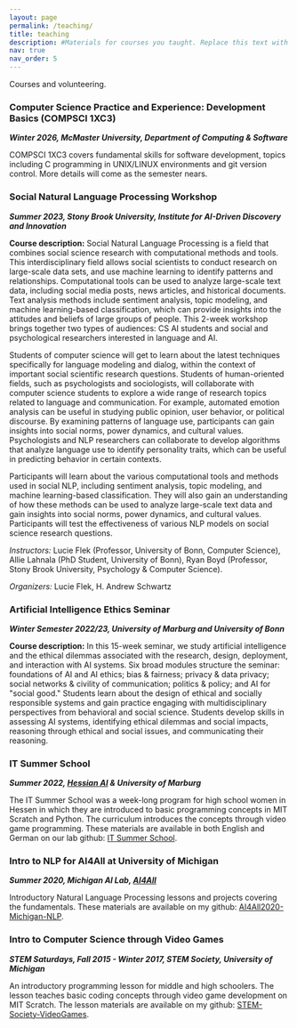 ```yaml
---
layout: page
permalink: /teaching/
title: teaching
description: #Materials for courses you taught. Replace this text with your description.
nav: true
nav_order: 5
---
```


Courses and volunteering.

### Computer Science Practice and Experience: Development Basics (COMPSCI 1XC3)
***Winter 2026, McMaster University, Department of Computing & Software***

COMPSCI 1XC3 covers fundamental skills for software development, topics including C programming in UNIX/LINUX environments and git version control. More details will come as the semester nears.



### Social Natural Language Processing Workshop
***Summer 2023, Stony Brook University, Institute for AI-Driven Discovery and Innovation***

**Course description:** Social Natural Language Processing is a field that combines social science research with computational methods and tools. This interdisciplinary field allows social scientists to conduct research on large-scale data sets, and use machine learning to identify patterns and relationships. Computational tools can be used to analyze large-scale text data, including social media posts, news articles, and historical documents. Text analysis methods include sentiment analysis, topic modeling, and machine learning-based classification, which can provide insights into the attitudes and beliefs of large groups of people. This 2-week workshop brings together two types of audiences: CS AI students and social and psychological researchers interested in language and AI. 

Students of computer science will get to learn about the latest techniques specifically for language modeling and dialog, within the context of important social scientific research questions. Students of human-oriented fields, such as psychologists and sociologists, will collaborate with computer science students to explore a wide range of research topics related to language and communication. For example, automated emotion analysis can be useful in studying public opinion, user behavior, or political discourse. By examining patterns of language use, participants can gain insights into social norms, power dynamics, and cultural values. Psychologists and NLP researchers can collaborate to develop algorithms that analyze language use to identify personality traits, which can be useful in predicting behavior in certain contexts. 

Participants will learn about the various computational tools and methods used in social NLP, including sentiment analysis, topic modeling, and machine learning-based classification. They will also gain an understanding of how these methods can be used to analyze large-scale text data and gain insights into social norms, power dynamics, and cultural values. Participants will test the effectiveness of various NLP models on social science research questions. 

*Instructors:* Lucie Flek (Professor, University of Bonn, Computer Science), 	Allie Lahnala (PhD Student, University of Bonn), Ryan Boyd (Professor, Stony Brook University, Psychology & Computer Science). 

*Organizers:* Lucie Flek, H. Andrew Schwartz




### Artificial Intelligence Ethics Seminar
***Winter Semester 2022/23, University of Marburg and University of Bonn***

**Course description:** In this 15-week seminar, we study artificial intelligence and the ethical dilemmas associated with the research, design, deployment, and interaction with AI systems. Six broad modules structure the seminar: foundations of AI and AI ethics; bias & fairness; privacy & data privacy; social networks & civility of communication; politics & policy; and AI for "social good." Students learn about the design of ethical and socially responsible systems and gain practice engaging with multidisciplinary perspectives from behavioral and social science. Students develop skills in assessing AI systems, identifying ethical dilemmas and social impacts, reasoning through ethical and social issues, and communicating their reasoning.

### IT Summer School
***Summer 2022, [Hessian AI](https://hessian.ai/) & University of Marburg***

The IT Summer School was a week-long program for high school women in Hessen in which they are introduced to basic programming concepts in MIT Scratch and Python. The curriculum introduces the concepts through video game programming. These materials are available in both English and German on our lab github: [IT Summer School](github.com/caisa-lab/it-summer-school).


### Intro to NLP for AI4All at University of Michigan
***Summer 2020, Michigan AI Lab, [AI4All](ai-4-all.org)***

Introductory Natural Language Processing lessons and projects covering the fundamentals. These materials are available on my github: [AI4All2020-Michigan-NLP](https://github.com/alahnala/AI4All2020-Michigan-NLP).

### Intro to Computer Science through Video Games
***STEM Saturdays, Fall 2015 - Winter 2017, STEM Society, University of Michigan***

An introductory programming lesson for middle and high schoolers. The lesson teaches basic coding concepts through video game development on MIT Scratch. The lesson materials are available on my github: [STEM-Society-VideoGames](github.com/alahnala/STEM-Society-VideoGames).